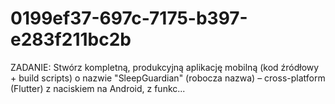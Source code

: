 # 0199ef37-697c-7175-b397-e283f211bc2b
ZADANIE: Stwórz kompletną, produkcyjną aplikację mobilną (kod źródłowy + build scripts) o nazwie "SleepGuardian" (robocza nazwa) – cross-platform (Flutter) z naciskiem na Android, z funkc...
